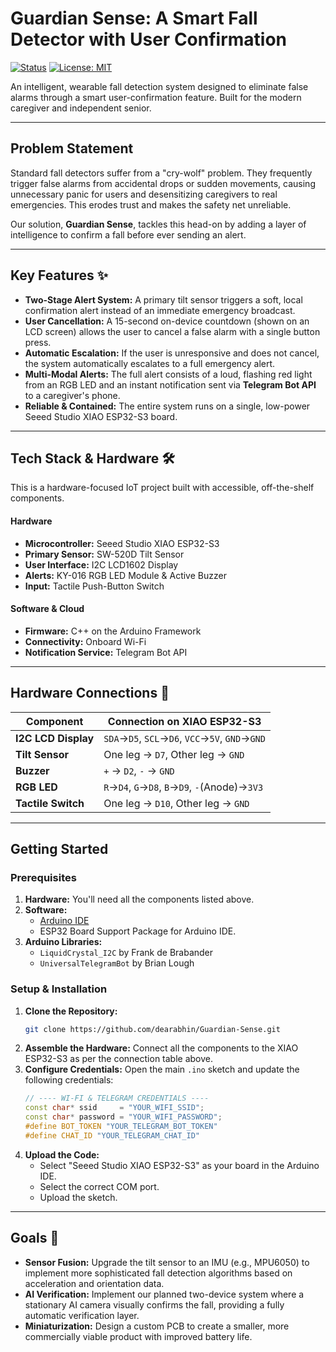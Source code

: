 # Guardian Sense: A Smart Fall Detector with User Confirmation

[![Status](https://img.shields.io/badge/status-hackathon_prototype-brightgreen)](https://github.com/) [![License: MIT](https://img.shields.io/badge/License-MIT-yellow.svg)](https://opensource.org/licenses/MIT)

An intelligent, wearable fall detection system designed to eliminate false alarms through a smart user-confirmation feature. Built for the modern caregiver and independent senior.



---

## Problem Statement

Standard fall detectors suffer from a "cry-wolf" problem. They frequently trigger false alarms from accidental drops or sudden movements, causing unnecessary panic for users and desensitizing caregivers to real emergencies. This erodes trust and makes the safety net unreliable.

Our solution, **Guardian Sense**, tackles this head-on by adding a layer of intelligence to confirm a fall before ever sending an alert.

---

## Key Features ✨

* **Two-Stage Alert System:** A primary tilt sensor triggers a soft, local confirmation alert instead of an immediate emergency broadcast.
* **User Cancellation:** A 15-second on-device countdown (shown on an LCD screen) allows the user to cancel a false alarm with a single button press.
* **Automatic Escalation:** If the user is unresponsive and does not cancel, the system automatically escalates to a full emergency alert.
* **Multi-Modal Alerts:** The full alert consists of a loud, flashing red light from an RGB LED and an instant notification sent via **Telegram Bot API** to a caregiver's phone.
* **Reliable & Contained:** The entire system runs on a single, low-power Seeed Studio XIAO ESP32-S3 board.

---

## Tech Stack & Hardware 🛠️

This is a hardware-focused IoT project built with accessible, off-the-shelf components.

#### Hardware
* **Microcontroller:** Seeed Studio XIAO ESP32-S3
* **Primary Sensor:** SW-520D Tilt Sensor
* **User Interface:** I2C LCD1602 Display
* **Alerts:** KY-016 RGB LED Module & Active Buzzer
* **Input:** Tactile Push-Button Switch

#### Software & Cloud
* **Firmware:** C++ on the Arduino Framework
* **Connectivity:** Onboard Wi-Fi
* **Notification Service:** Telegram Bot API

---

## Hardware Connections 🔌

| Component           | Connection on XIAO ESP32-S3                       |
| ------------------- | ------------------------------------------------- |
| **I2C LCD Display** | `SDA`→`D5`, `SCL`→`D6`, `VCC`→`5V`, `GND`→`GND`      |
| **Tilt Sensor** | One leg → `D7`, Other leg → `GND`                   |
| **Buzzer** | `+` → `D2`, `-` → `GND`                             |
| **RGB LED** | `R`→`D4`, `G`→`D8`, `B`→`D9`, `-`(Anode)→`3V3`       |
| **Tactile Switch** | One leg → `D10`, Other leg → `GND`                  |

---

## Getting Started

### Prerequisites

1.  **Hardware:** You'll need all the components listed above.
2.  **Software:**
    * [Arduino IDE](https://www.arduino.cc/en/software)
    * ESP32 Board Support Package for Arduino IDE.
3.  **Arduino Libraries:**
    * `LiquidCrystal_I2C` by Frank de Brabander
    * `UniversalTelegramBot` by Brian Lough

### Setup & Installation

1.  **Clone the Repository:**
    ```bash
    git clone https://github.com/dearabhin/Guardian-Sense.git
    ```
2.  **Assemble the Hardware:** Connect all the components to the XIAO ESP32-S3 as per the connection table above.
3.  **Configure Credentials:** Open the main `.ino` sketch and update the following credentials:
    ```cpp
    // ---- WI-FI & TELEGRAM CREDENTIALS ----
    const char* ssid     = "YOUR_WIFI_SSID";
    const char* password = "YOUR_WIFI_PASSWORD";
    #define BOT_TOKEN "YOUR_TELEGRAM_BOT_TOKEN"
    #define CHAT_ID "YOUR_TELEGRAM_CHAT_ID"
    ```
4.  **Upload the Code:**
    * Select "Seeed Studio XIAO ESP32-S3" as your board in the Arduino IDE.
    * Select the correct COM port.
    * Upload the sketch.

---

## Goals 🚀

* **Sensor Fusion:** Upgrade the tilt sensor to an IMU (e.g., MPU6050) to implement more sophisticated fall detection algorithms based on acceleration and orientation data.
* **AI Verification:** Implement our planned two-device system where a stationary AI camera visually confirms the fall, providing a fully automatic verification layer.
* **Miniaturization:** Design a custom PCB to create a smaller, more commercially viable product with improved battery life.